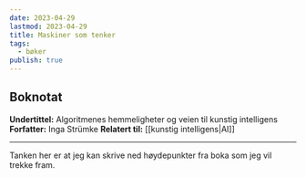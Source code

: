 ```yaml
---
date: 2023-04-29
lastmod: 2023-04-29
title: Maskiner som tenker
tags:
  - bøker
publish: true
---
```


## Boknotat

**Undertittel:** Algoritmenes hemmeligheter og veien til kunstig intelligens
**Forfatter:** Inga Strümke
**Relatert til:** [[kunstig intelligens|AI]]

---

Tanken her er at jeg kan skrive ned høydepunkter fra boka som jeg vil trekke fram.
